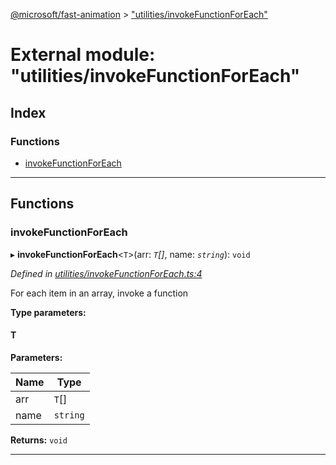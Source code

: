 [@microsoft/fast-animation](../README.md) > ["utilities/invokeFunctionForEach"](../modules/_utilities_invokefunctionforeach_.md)

# External module: "utilities/invokeFunctionForEach"

## Index

### Functions

* [invokeFunctionForEach](_utilities_invokefunctionforeach_.md#invokefunctionforeach)

---

## Functions

<a id="invokefunctionforeach"></a>

###  invokeFunctionForEach

▸ **invokeFunctionForEach**<`T`>(arr: *`T`[]*, name: *`string`*): `void`

*Defined in [utilities/invokeFunctionForEach.ts:4](https://github.com/Microsoft/fast-dna/blob/164dd3ca/packages/fast-animation/lib/utilities/invokeFunctionForEach.ts#L4)*

For each item in an array, invoke a function

**Type parameters:**

#### T 
**Parameters:**

| Name | Type |
| ------ | ------ |
| arr | `T`[] |
| name | `string` |

**Returns:** `void`

___

